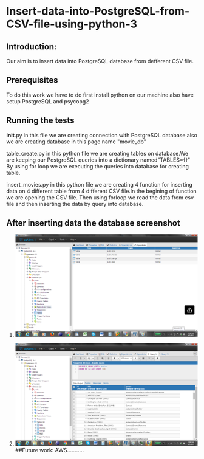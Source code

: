 # Insert-data-into-PostgreSQL-from-CSV-file-using-python-3


## Introduction:
Our aim is to insert data into PostgreSQL database from defferent CSV file.

## Prerequisites
To do this work we have to do first install python on our machine also have setup PostgreSQL and psycopg2

## Running the tests
 __init__.py in this file we are creating connection with PostgreSQL database also we are creating database in this page name "movie_db"

table_create.py in this python file we are creating tables on database.We are keeping our PostgreSQL queries into a dictionary named"TABLES={}"
By using for loop we are executing the queries into database for creating table.

insert_movies.py in this python file we are creating 4 function for inserting data on 4 different  table from 4 different CSV file.In
the begining of function we are opening the CSV file.
Then using forloop we read the data from csv file and then inserting the data by query into database.
 
## After inserting data the database screenshot
1. ![Screenshot of full database](https://github.com/sabiul/Insert-data-into-PostgreSQL-from-CSV-file-using-python-3/blob/master/screenshot/home.png "Screenshot of full database")

2. ![Movies Table](https://github.com/sabiul/Insert-data-into-PostgreSQL-from-CSV-file-using-python-3/blob/master/screenshot/scrn-.png "Movies Table")
##Future work:
AWS...........
